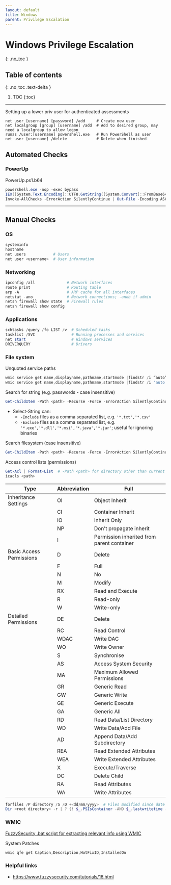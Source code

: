 ```yaml
---
layout: default
title: Windows
parent: Privilege Escalation
---
```


# Windows Privilege Escalation
{: .no_toc }

## Table of contents
{: .no_toc .text-delta }

1. TOC
{:toc}

---

Setting up a lower priv user for authenticated assessments
```shell
net user [username] [password] /add     # Create new user
net localgroup [group] [username] /add  # Add to desired group, may need a localgroup to allow logon
runas /user:[username] powershell.exe   # Run PowerShell as user
net user [username] /delete             # Delete when finished
```
## Automated Checks
### PowerUp
PowerUp.ps1.b64
```powershell
powershell.exe -nop -exec bypass
IEX([System.Text.Encoding]::UTF8.GetString([System.Convert]::FromBase64String((Get-Content -Path .\PowerUp.ps1.b64))))
Invoke-AllChecks -ErrorAction SilentlyContinue | Out-File -Encoding ASCII powerup.log
```

---

## Manual Checks
### OS
```powershell
systeminfo
hostname
net users            # Users
net user <username>  # User information
```

### Networking
```powershell
ipconfig /all              # Network interfaces
route print                # Routing table
arp -A                     # ARP cache for all interfaces
netstat -ano               # Network connections; -anob if admin
netsh firewall show state  # Firewall rules
netsh firewall show config
```

### Applications
```powershell
schtasks /query /fo LIST /v  # Scheduled tasks
tasklist /SVC                # Running processes and services
net start                    # Windows services
DRIVERQUERY                  # Drivers
```

### File system
Unquoted service paths
```powershell
wmic service get name,displayname,pathname,startmode |findstr /i “auto” |findstr /i /v “c:\windows\\” |findstr /i /v “””  # CMD
wmic service get name,displayname,pathname,startmode |findstr /i 'auto' |findstr /i /v 'c:\windows\' |findstr /i /v '\"'  # PowerShell
```

Search for string (e.g. passwords - case insensitive)
```powershell
Get-ChildItem -Path <path> -Recurse -Force -ErrorAction SilentlyContinue | Select-String -Pattern <pattern> | Select path,filename,linenumber,line
```
- Select-String can:
    - `-Include` files as a comma separated list, e.g. `'*.txt','*.csv'`
    - `-Excluse` files as a comma separated list, e.g. `'*.exe','*.dll','*.msi','*.java','*.jar'`; useful for ignoring binaries

Search filesystem (case insensitive)
```powershell
Get-ChildItem -Path <path> -Recurse -Force -ErrorAction SilentlyContinue -Include <search>  # -File to only search for files
```

Access control lists (permissions)
```powershell
Get-Acl | Format-List  # -Path <path> for directory other than current
icacls <path>
```

| Type | Abbreviation | Full |
|--- | --- | --- |
| Inheritance Settings | OI | Object Inherit |
| | CI | Container Inherit |
| | IO | Inherit Only |
| | NP | Don't propagate inherit |
| | I | Permission inherited from parent container |
| Basic Access Permissions | D | Delete |
| | F | Full |
| | N | No |
| | M | Modify |
| | RX | Read and Execute |
| | R | Read-only |
| | W | Write-only |
| Detailed Permissions | DE | Delete |
| | RC | Read Control |
| | WDAC | Write DAC |
| | WO | Write Owner |
| | S | Synchronise |
| | AS | Access System Security|
| | MA | Maximum Allowed Permissions |
| | GR | Generic Read |
| | GW | Generic Write |
| | GE | Generic Execute |
| | GA | Generic All |
| | RD | Read Data/List Directory |
| | WD | Write Data/Add File |
| | AD | Append Data/Add Subdirectory |
| | REA | Read Extended Attributes |
| | WEA | Write Extended Attributes |
| | X | Execute/Traverse |
| | DC | Delete Child |
| | RA | Read Attributes |
| | WA | Write Attributes |

```powershell
forfiles /P directory /S /D +<dd/mm/yyyy>  # Files modified since date (date /t or echo %date% to check date format)
Dir <root directory> -r | ? {! $_.PSIsContainer -AND $_.lastwritetime -ge '<dd/mm/yy>'} 
```

### WMIC
[FuzzySecurity .bat script for extracting relevant info using WMIC](http://www.fuzzysecurity.com/tutorials/files/wmic_info.rar)

System Patches
```powershell
wmic qfe get Caption,Description,HotFixID,InstalledOn
```

### Helpful links
- <https://www.fuzzysecurity.com/tutorials/16.html>